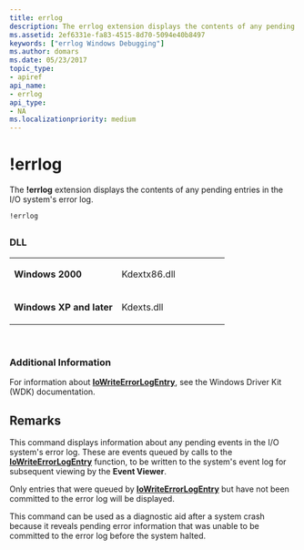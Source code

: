 ```yaml
---
title: errlog
description: The errlog extension displays the contents of any pending entries in the I/O system's error log.
ms.assetid: 2ef6331e-fa83-4515-8d70-5094e40b8497
keywords: ["errlog Windows Debugging"]
ms.author: domars
ms.date: 05/23/2017
topic_type:
- apiref
api_name:
- errlog
api_type:
- NA
ms.localizationpriority: medium
---
```


# !errlog


The **!errlog** extension displays the contents of any pending entries in the I/O system's error log.

```dbgcmd
!errlog 
```

## <span id="ddk__errlog_dbg"></span><span id="DDK__ERRLOG_DBG"></span>


### <span id="DLL"></span><span id="dll"></span>DLL

<table>
<colgroup>
<col width="50%" />
<col width="50%" />
</colgroup>
<tbody>
<tr class="odd">
<td align="left"><p><strong>Windows 2000</strong></p></td>
<td align="left"><p>Kdextx86.dll</p></td>
</tr>
<tr class="even">
<td align="left"><p><strong>Windows XP and later</strong></p></td>
<td align="left"><p>Kdexts.dll</p></td>
</tr>
</tbody>
</table>

 

### <span id="Additional_Information"></span><span id="additional_information"></span><span id="ADDITIONAL_INFORMATION"></span>Additional Information

For information about [**IoWriteErrorLogEntry**](https://msdn.microsoft.com/library/windows/hardware/ff550527), see the Windows Driver Kit (WDK) documentation.

Remarks
-------

This command displays information about any pending events in the I/O system's error log. These are events queued by calls to the [**IoWriteErrorLogEntry**](https://msdn.microsoft.com/library/windows/hardware/ff550527) function, to be written to the system's event log for subsequent viewing by the **Event Viewer**.

Only entries that were queued by [**IoWriteErrorLogEntry**](https://msdn.microsoft.com/library/windows/hardware/ff550527) but have not been committed to the error log will be displayed.

This command can be used as a diagnostic aid after a system crash because it reveals pending error information that was unable to be committed to the error log before the system halted.

 

 





